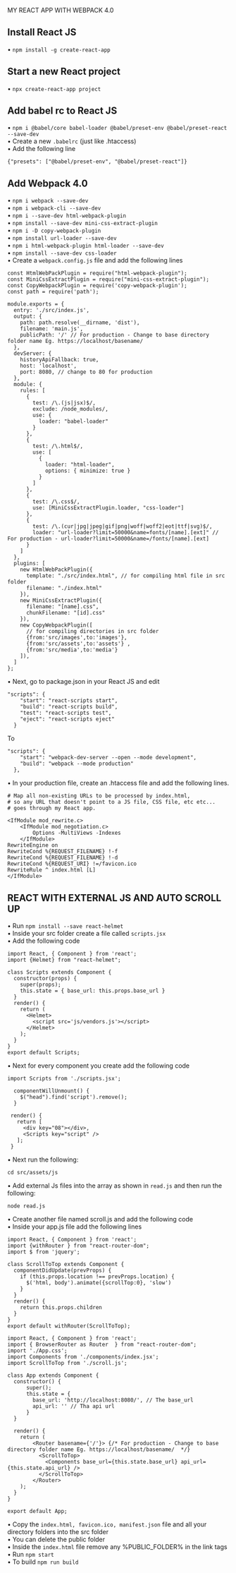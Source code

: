MY REACT APP WITH WEBPACK 4.0
## Install React JS
•	``npm install -g create-react-app``
## Start a new React project
•	``npx create-react-app project``
## Add babel rc to React JS
•	``npm i @babel/core babel-loader @babel/preset-env @babel/preset-react --save-dev``\
•	Create a new ``.babelrc`` (just like .htaccess)\
•	Add the following line

```{"presets": ["@babel/preset-env", "@babel/preset-react"]}```

## Add Webpack 4.0
•	``npm i webpack --save-dev``\
•	``npm i webpack-cli --save-dev``\
•	``npm i --save-dev html-webpack-plugin``\
•	``npm install --save-dev mini-css-extract-plugin``\
•	``npm i -D copy-webpack-plugin``\
•	``npm install url-loader --save-dev``\
•	``npm i html-webpack-plugin html-loader --save-dev``\
•	``npm install --save-dev css-loader``\
•	Create a ``webpack.config.js`` file and add the following lines

```
const HtmlWebPackPlugin = require("html-webpack-plugin");
const MiniCssExtractPlugin = require("mini-css-extract-plugin");
const CopyWebpackPlugin = require('copy-webpack-plugin');
const path = require('path');

module.exports = {
  entry: './src/index.js',
  output: {
    path: path.resolve(__dirname, 'dist'),
    filename: 'main.js',
    publicPath: '/' // For production - Change to base directory folder name Eg. https://localhost/basename/
  },
  devServer: {
    historyApiFallback: true,
    host: 'localhost',
    port: 8080, // change to 80 for production
  },
  module: {
    rules: [
      {
        test: /\.(js|jsx)$/,
        exclude: /node_modules/,
        use: {
          loader: "babel-loader"
        }
      },
      {
        test: /\.html$/,
        use: [
          {
            loader: "html-loader",
            options: { minimize: true }
          }
        ]
      },
      {
        test: /\.css$/,
        use: [MiniCssExtractPlugin.loader, "css-loader"]
      },
      { 
        test: /\.(cur|jpg|jpeg|gif|png|woff|woff2|eot|ttf|svg)$/,
        loader: "url-loader?limit=50000&name=fonts/[name].[ext]" // For production - url-loader?limit=50000&name=/fonts/[name].[ext]
      }
    ]
  },
  plugins: [
    new HtmlWebPackPlugin({
      template: "./src/index.html", // for compiling html file in src folder
      filename: "./index.html"
    }),
    new MiniCssExtractPlugin({
      filename: "[name].css",
      chunkFilename: "[id].css"
    }),
    new CopyWebpackPlugin([
      // for compiling directories in src folder
      {from:'src/images',to:'images'},
      {from:'src/assets',to:'assets'} ,
      {from:'src/media',to:'media'} 
    ]),
  ]
};
```
•	Next, go to package.json in your React JS and edit
```
"scripts": {
    "start": "react-scripts start",
    "build": "react-scripts build",
    "test": "react-scripts test",
    "eject": "react-scripts eject"
  }
  ```

To
```
"scripts": {
    "start": "webpack-dev-server --open --mode development",
    "build": "webpack --mode production"
  },
  ```

•	In your production file, create an .htaccess file and add the following lines.
```
# Map all non-existing URLs to be processed by index.html,
# so any URL that doesn't point to a JS file, CSS file, etc etc...
# goes through my React app.

<IfModule mod_rewrite.c> 
    <IfModule mod_negotiation.c>
        Options -MultiViews -Indexes
    </IfModule>
RewriteEngine on
RewriteCond %{REQUEST_FILENAME} !-f
RewriteCond %{REQUEST_FILENAME} !-d
RewriteCond %{REQUEST_URI} !=/favicon.ico
RewriteRule ^ index.html [L]
</IfModule>
```
## REACT WITH EXTERNAL JS AND AUTO SCROLL UP
• Run ``npm install --save react-helmet``\
• Inside your src folder create a file called ``scripts.jsx``\
• Add the following code
```
import React, { Component } from 'react'; 
import {Helmet} from "react-helmet"; 

class Scripts extends Component { 
  constructor(props) { 
    super(props); 
    this.state = { base_url: this.props.base_url } 
  } 
  render() { 
    return ( 
      <Helmet> 
        <script src='js/vendors.js'></script> 
      </Helmet> 
    ); 
  } 
} 
export default Scripts;
```
• Next for every component you create add the following code

```
import Scripts from './scripts.jsx';
```

```
  componentWillUnmount() { 
    $("head").find('script').remove(); 
  }
 ```
 
 ```
  render() { 
    return [ 
      <div key="08"></div>, 
      <Scripts key="script" /> 
    ];
  }
```
• Next run the following:

```
cd src/assets/js
```
• Add external Js files into the array as shown in ```read.js``` and then run the following:

```
node read.js
```
• Create another file named scroll.js and add the following code\
• Inside your app.js file add the following lines

```
import React, { Component } from 'react'; 
import {withRouter } from "react-router-dom"; 
import $ from 'jquery'; 

class ScrollToTop extends Component { 
  componentDidUpdate(prevProps) { 
    if (this.props.location !== prevProps.location) { 
      $('html, body').animate({scrollTop:0}, 'slow') 
    } 
  } 
  render() { 
    return this.props.children 
  } 
} 
export default withRouter(ScrollToTop);
```

```
import React, { Component } from 'react';
import { BrowserRouter as Router  } from "react-router-dom";
import './App.css';
import Components from './components/index.jsx';
import ScrollToTop from './scroll.js';

class App extends Component {
  constructor() {
      super();
      this.state = {
        base_url: 'http://localhost:8080/', // The base_url 
        api_url: '' // Tha api url
      }
  }

  render() {
    return (
        <Router basename={'/'}> {/* For production - Change to base directory folder name Eg. https://localhost/basename/  */}
          <ScrollToTop>
            <Components base_url={this.state.base_url} api_url={this.state.api_url} />
          </ScrollToTop>
        </Router>
    );
  }
}

export default App;
```

•	Copy the ``index.html, favicon.ico, manifest.json`` file and all your directory folders into the src folder\
•	You can delete the public folder\
•	Inside the ``index.html`` file remove any %PUBLIC_FOLDER% in the link tags\
•	Run ``npm start``\
•	To build ``npm run build``
